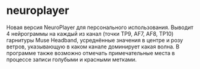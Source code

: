 # neuroplayer

Новая версия NeuroPlayer для персонального использования. Выводит 4 нейрограммы на каждый из канал (точки TP9, AF7, AF8, TP10) гарнитуры Muse Headband, усреднённые значения в центре и розу ветров, указывающую в каком канале доминирует какая волна. В программе также возможно отмечать примечательные места в процессе записи голубыми и красными метками.
